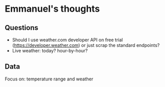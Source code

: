 # Emmanuel's thoughts

## Questions

- Should I use weather.com developer API on free trial (<https://developer.weather.com>) or just scrap the standard endpoints?
- Live weather: today? hour-by-hour?

## Data

Focus on: temperature range and weather
